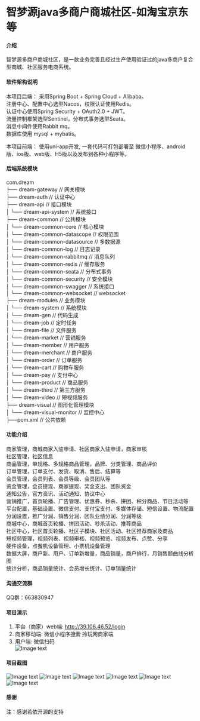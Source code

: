 # 智梦源java多商户商城社区-如淘宝京东等

#### 介绍

  智梦源多商户商城社区，是一款业务完善且经过生产使用验证过的java多商户复合型商城、社区服务电商系统。

#### 软件架构说明

本项目后端： 
    采用Spring Boot + Spring Cloud + Alibaba。   
    注册中心、配置中心选型Nacos，权限认证使用Redis。  
    认证中心使用Spring Security + OAuth2.0 + JWT。  
    流量控制框架选型Sentinel，分布式事务选型Seata。  
    消息中间件使用Rabbit mq。  
    数据库使用 mysql + mybatis。  

本项目前端：
    使用uni-app开发, 一套代码可打包部署至 微信小程序、android版、ios版、web版、H5版以及发布到各种小程序等。

#### 后端系统模块

  com.dream  
  ├── dream-gateway         // 网关模块  
  ├── dream-auth            // 认证中心  
  ├── dream-api             // 接口模块  
  │       └── dream-api-system                          // 系统接口  
  ├── dream-common          // 公共模块  
  │       └── dream-common-core                         // 核心模块  
  │       └── dream-common-datascope                    // 权限范围  
  │       └── dream-common-datasource                   // 多数据源  
  │       └── dream-common-log                          // 日志记录  
  │       └── dream-common-rabbitmq                     // 消息队列  
  │       └── dream-common-redis                        // 缓存服务  
  │       └── dream-common-seata                        // 分布式事务  
  │       └── dream-common-security                     // 安全模块  
  │       └── dream-common-swagger                      // 系统接口  
  │       └── dream-common-websocket                    // websocket  
  ├── dream-modules         // 业务模块  
  │       └── dream-system                              // 系统模块  
  │       └── dream-gen                                 // 代码生成  
  │       └── dream-job                                 // 定时任务  
  │       └── dream-file                                // 文件服务  
  │       └── dream-market                              // 营销服务  
  │       └── dream-member                              // 用户服务  
  │       └── dream-merchant                            // 商户服务  
  │       └── dream-order                               // 订单服务  
  │       └── dream-cart                                // 购物车服务  
  │       └── dream-pay                                 // 支付中心  
  │       └── dream-product                             // 商品服务  
  │       └── dream-third                               // 第三方服务  
  │       └── dream-video                               // 短视频服务  
  ├── dream-visual          // 图形化管理模块  
  │       └── dream-visual-monitor                      // 监控中心  
  ├──pom.xml                // 公共依赖  

#### 功能介绍

  商家管理，商城商家入驻申请、社区商家入驻申请，商家审核  
  社区管理，社区信息  
  商品管理，单规格、多规格商品管理，品牌、分类管理、商品评价  
  订单管理，订单支付、发货、取消、售后、结算等  
  会员管理，会员列表、会员等级、会员团队等  
  资金管理，会员提现、商家提现、奖金支出、团队资金  
  通知公告，官方资讯、活动通知、协议中心  
  营销推广，首页轮播、广告管理、优惠券、秒杀、拼团、积分商品、节日活动等  
  平台配置，基础设置、微信支付、支付宝支付、多媒体存储、短信设置、物流配置  
  分润设置，推广分润、销售分润、团队业绩分润、分润等级  
  商城中心，商城首页轮播、拼团活动、秒杀活动、推荐商品  
  社区中心，社区首页轮播、社区子模块、社区活动、社区推荐商家及商品  
  短视频管理，视频列表、视频审核、视频预览、视频发布、点赞、分享  
  硬件设备，点餐机设备管理、小票机设备管理  
  数据大屏，商户新、用户、订单新增量，商品销量，商户排行，月销售额曲线分析图  
统计分析，商品销量统计、会员增长统计、订单销量统计  

#### 沟通交流群
QQ群：663830947

#### 项目演示

1. 平台（商家）web端: http://39.106.46.52/login  
2. 商家移动端: 微信小程序搜索 拎玩网商家端  
3. 用户端: 微信扫码  
   ![Image text](https://linwan-oss.oss-cn-beijing.aliyuncs.com/files/gitee_qr_code.png)

#### 项目截图
![Image text](https://linwan-oss.oss-cn-beijing.aliyuncs.com/files/gitee_banner1.png)
![Image text](https://linwan-oss.oss-cn-beijing.aliyuncs.com/files/gitee_banner2.png)
![Image text](https://linwan-oss.oss-cn-beijing.aliyuncs.com/files/gitee_admin1.png)
![Image text](https://linwan-oss.oss-cn-beijing.aliyuncs.com/files/gitee_admin2.png)
![Image text](https://linwan-oss.oss-cn-beijing.aliyuncs.com/files/gitee_admin3.png)
![Image text](https://linwan-oss.oss-cn-beijing.aliyuncs.com/files/gitee_admin4.png)

#### 感谢
注：感谢若依开源的支持
